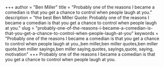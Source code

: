 +++
author = "Ben Miller"
title = "Probably one of the reasons I became a comedian is that you get a chance to control when people laugh at you."
description = "the best Ben Miller Quote: Probably one of the reasons I became a comedian is that you get a chance to control when people laugh at you."
slug = "probably-one-of-the-reasons-i-became-a-comedian-is-that-you-get-a-chance-to-control-when-people-laugh-at-you"
keywords = "Probably one of the reasons I became a comedian is that you get a chance to control when people laugh at you.,ben miller,ben miller quotes,ben miller quote,ben miller sayings,ben miller saying,quotes, sayings,quote, saying, motivation"
+++
Probably one of the reasons I became a comedian is that you get a chance to control when people laugh at you.
